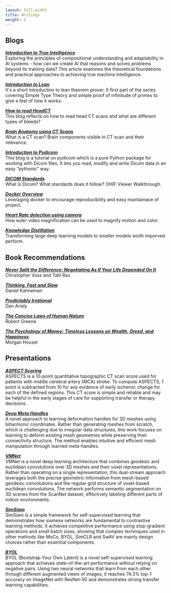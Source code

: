 ```yaml
---
layout: full-width
title: Writings
weight: 2
---
```


## Blogs

[***Introduction to True Intelligence***](articles/24/intro-to-true-intelligence)<br/>Exploring the principles of compositional understanding and adaptability in AI systems - how can we create AI that reasons and solves problems beyond its training data? This article examines the theoretical foundations and practical approaches to achieving true machine intelligence.

[***Introduction to Lean***](articles/22/intro-to-lean)<br/>It's a short introduction to lean theorem prover. It first part of the series covering Simple Type Theory and simple proof of infinitude of primes to give a feel of how it works.

[***How to read HeadCT***](articles/21/how-to-read-head-ct)<br/>This blog reflects on how to read head CT scans and what are different types of bleeds?

[***Brain Anatomy using CT Scans***](articles/21/ct-brain-anatomy)<br/> What is a CT scan? Brain components visible in CT scan and their relevance.

[***Introduction to Pydicom***](articles/20/pydicom-tutorial)<br/>This blog is a tutorial on pydicom which is a pure Python package for working with Dicom files. It lets you read, modify and write Dicom data in an easy “pythonic” way.

[***DICOM Standards***](articles/20/dicom-intro)<br/>What is Dicom? What standards does it follow? OHIF Viewer Walkthrough.

[***Docker Overview***](articles/20/docker)<br/>Leveraging docker to encourage reproducibility and easy maintainace of project.

[***Heart Rate detection using camera***](articles/19/heartrate-detection)<br/>How euler video magnification can be used to magnify motion and color.

[***Knowledge Distillation***](articles/18/knowledge-distillation)<br/>Transforming large deep learning models to smaller models woith imporved perform.


## Book Recommendations

[***Never Split the Difference: Negotiating As If Your Life Depended On It***](articles/21/never-split-the-difference)<br />Christopher Voss and Tahl Raz

[***Thinking, Fast and Slow***](articles/21/thinking-fast-and-slow)<br />Daniel Kahneman

[***Predictably Irrational***]()<br />Dan Ariely

[***The Concise Laws of Human Nature***]()<br />Robert Greene

[***The Psychology of Money: Timeless Lessons on Wealth, Greed, and Happiness***]()<br />Morgan Housel 


## Presentations

[***ASPECT Scoring***](assets/pdf/ASPECTS.pdf)<br /> ASPECTS is a 10-point quantitative topographic CT scan score used for patients with middle cerebral artery (MCA) stroke.  To compute ASPECTS, 1 point is subtracted from 10 for any evidence of early ischemic change for each of the defined regions. This CT score is simple and reliable and may be helpful in the early stages of care for supporting transfer or therapy decisions.

[***Deep Meta Handles***](assets/pdf/deep-meta-handles.pdf)<br /> A novel approach to learning deformation handles for 3D meshes using biharmonic coordinates. Rather than generating meshes from scratch, which is challenging due to irregular data structures, this work focuses on learning to deform existing mesh geometries while preserving their connectivity structure. The method enables intuitive and efficient mesh manipulation through learned meta-handles.

[***VMNet***](assets/pdf/vmnet.pdf)<br /> VMNet is a novel deep learning architecture that combines geodesic and euclidean convolutions over 3D meshes and their voxel representations. Rather than operating on a single representation, this dual-stream approach leverages both the precise geometric information from mesh-based geodesic convolutions and the regular grid structure of voxel-based euclidean convolutions. The network performs semantic segmentation on 3D scenes from the ScanNet dataset, effectively labeling different parts of indoor environments.

[***SimSiam***](assets/pdf/simsiam.pdf)<br /> SimSiam is a simple framework for self-supervised learning that demonstrates how siamese networks are fundamental to contrastive learning methods. It achieves competitive performance using stop-gradient operations and small batch sizes, showing that complex techniques used in other methods like MoCo, BYOL, SimCLR and SwAV are mainly design choices rather than essential components.

[***BYOL***](assets/pdf/byol.pdf)<br /> BYOL (Bootstrap Your Own Latent) is a novel self-supervised learning approach that achieves state-of-the-art performance without relying on negative pairs. Using two neural networks that learn from each other through different augmented views of images, it reaches 74.3% top-1 accuracy on ImageNet with ResNet-50 and demonstrates strong transfer learning capabilities.

<!-- ## Software
[*Is the Weather Weird?*](https://www.istheweatherweird.com)<br/>Jonah-Bloch Johnson and I made a website to help answer that question. Bea Malsky made a [twitter bot](https://twitter.com/itww_chicago).

[*Higher Ground*](https://github.com/potash/higher-ground)<br/>This work-in-progress uses OpenStreetMap data to analyze and visualize urban greenspace. I used it to write the above [article](articles/17/chicago-parks) about Chicago greenspace.

[*drain*](https://github.com/potash/drain)<br/>This is a simple and powerful Python framework for reproducible and parallel data science workflows.

[*collate*](https://github.com/dssg/collate)<br/>This is a Python library for generating spatiotemporal aggregation SQL queries, primarily for building features for machine learning and other models.

[*acs2pgsql*](https://github.com/dssg/acs2pgsql)<br/>This is a [drake](https://github.com/factual/drake) workflow for bulk importing the American Community Survey (ACS) data and TIGER shapefiles from the U.S. Census FTP into a PostgreSQL database.

[*dmr2pgsql*](https://github.com/dssg/il-dmr)<br/>This script downloads and imports discharge monitoring reports from the Illinois EPA website for the University of Chicago's [Environmental Law Clinic](http://www.law.uchicago.edu/clinics/environmental).

[*Visible Hand*](https://github.com/potash/visiblehand-core)<br/>This software for calculating the carbon footprint of flights and utilities by parsing e-mail receipts and integrating various aircraft and energy emissions databases.

[*Cook Scheduler*](https://github.com/potash/cook_scheduler)<br/>This python script uses linear programming to optimize the selection of a cook schedule given each cook's preferences.

## Teaching

[*Multilevel Regression Modeling for Public Policy*](assets/pdf/syllabus/multilevel.pdf) (PPHA 41420)<br/>
Regression from the Bayesian perspective and an introduction to multilevel modeling through examples in public health and political science.

[*Introduction to Program Evaluation*](assets/pdf/syllabus/program_eval.pdf) (PBPL 26433)<br/>
Introduction to regression and its application to observational and quasi-experimental causal inference for policy evaluation.

[*Introduction to Programming for Public Policy*](https://harris-ippp.github.io/) (PPHA 30550)<br/>
Introduction to data analysis in python with pandas along with bits of web APIs, databases, and GIS. -->
